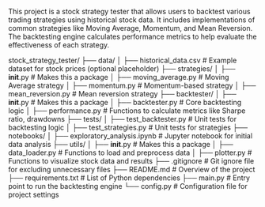 This project is a stock strategy tester that allows users to backtest various trading strategies using historical stock data. It includes implementations of common strategies like Moving Average, Momentum, and Mean Reversion. The backtesting engine calculates performance metrics to help evaluate the effectiveness of each strategy.

stock_strategy_tester/
├── data/
│   ├── historical_data.csv  # Example dataset for stock prices (optional placeholder)
├── strategies/
│   ├── __init__.py          # Makes this a package
│   ├── moving_average.py    # Moving Average strategy
│   ├── momentum.py          # Momentum-based strategy
│   ├── mean_reversion.py    # Mean reversion strategy
├── backtester/
│   ├── __init__.py          # Makes this a package
│   ├── backtester.py        # Core backtesting logic
│   ├── performance.py       # Functions to calculate metrics like Sharpe ratio, drawdowns
├── tests/
│   ├── test_backtester.py   # Unit tests for backtesting logic
│   ├── test_strategies.py   # Unit tests for strategies
├── notebooks/
│   ├── exploratory_analysis.ipynb  # Jupyter notebook for initial data analysis
├── utils/
│   ├── __init__.py          # Makes this a package
│   ├── data_loader.py       # Functions to load and preprocess data
│   ├── plotter.py           # Functions to visualize stock data and results
├── .gitignore               # Git ignore file for excluding unnecessary files
├── README.md                # Overview of the project
├── requirements.txt         # List of Python dependencies
├── main.py                  # Entry point to run the backtesting engine
└── config.py                # Configuration file for project settings